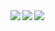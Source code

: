 <a href="#">
  <img align="left" src="https://github-readme-stats.vercel.app/api?username=Kryptos-123&show_icons=true&theme=github_dark" />
</a>
<a href="#">
  <img align="left" src="https://github-readme-stats.vercel.app/api/top-langs/?username=Kryptos-123&theme=github_dark" />
</a>
<a href="#">
  <img align="left" src="https://github-profile-trophy.vercel.app/?username=Kryptos-123&no-bg=true&no-frame=true&column=7&theme=gitdimmed" />
</a>
